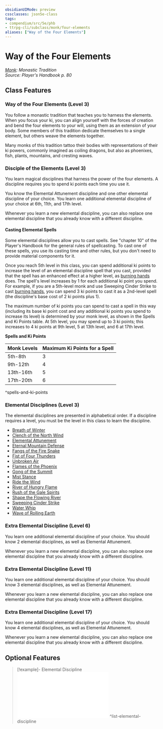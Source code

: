 ```yaml
---
obsidianUIMode: preview
cssclasses: json5e-class
tags:
- compendium/src/5e/phb
- ttrpg-cli/subclass/monk/four-elements
aliases: ["Way of the Four Elements"]
---
```

# Way of the Four Elements
*[Monk](monk.md): Monastic Tradition*  
*Source: Player's Handbook p. 80*  


## Class Features

### Way of the Four Elements (Level 3)

You follow a monastic tradition that teaches you to harness the elements. When you focus your ki, you can align yourself with the forces of creation and bend the four elements to your will, using them as an extension of your body. Some members of this tradition dedicate themselves to a single element, but others weave the elements together.

Many monks of this tradition tattoo their bodies with representations of their ki powers, commonly imagined as coiling dragons, but also as phoenixes, fish, plants, mountains, and cresting waves.

### Disciple of the Elements (Level 3)

You learn magical disciplines that harness the power of the four elements. A discipline requires you to spend ki points each time you use it.

You know the Elemental Attunement discipline and one other elemental discipline of your choice. You learn one additional elemental discipline of your choice at 6th, 11th, and 17th level.

Whenever you learn a new elemental discipline, you can also replace one elemental discipline that you already know with a different discipline.

#### Casting Elemental Spells

Some elemental disciplines allow you to cast spells. See "chapter 10" of the Player's Handbook for the general rules of spellcasting. To cast one of these spells, you use its casting time and other rules, but you don't need to provide material components for it.

Once you reach 5th level in this class, you can spend additional ki points to increase the level of an elemental discipline spell that you cast, provided that the spell has an enhanced effect at a higher level, as [burning hands](compendium/spells/burning-hands.md) does. The spell's level increases by 1 for each additional ki point you spend. For example, if you are a 5th-level monk and use Sweeping Cinder Strike to cast [burning hands](compendium/spells/burning-hands.md), you can spend 3 ki points to cast it as a 2nd-level spell (the discipline's base cost of 2 ki points plus 1).

The maximum number of ki points you can spend to cast a spell in this way (including its base ki point cost and any additional ki points you spend to increase its level) is determined by your monk level, as shown in the Spells and Ki Points table. At 5th level, you may spend up to 3 ki points; this increases to 4 ki points at 9th level, 5 at 13th level, and 6 at 17th level.

**Spells and Ki Points**

| Monk Levels | Maximum Ki Points for a Spell |
|-------------|-------------------------------|
| 5th-8th | 3 |
| 9th-12th | 4 |
| 13th-16th | 5 |
| 17th-20th | 6 |
^spells-and-ki-points

### Elemental Disciplines (Level 3)

The elemental disciplines are presented in alphabetical order. If a discipline requires a level, you must be the level in this class to learn the discipline.

- [Breath of Winter](compendium/optional-features/breath-of-winter.md)  
- [Clench of the North Wind](compendium/optional-features/clench-of-the-north-wind.md)  
- [Elemental Attunement](compendium/optional-features/elemental-attunement.md)  
- [Eternal Mountain Defense](compendium/optional-features/eternal-mountain-defense.md)  
- [Fangs of the Fire Snake](compendium/optional-features/fangs-of-the-fire-snake.md)  
- [Fist of Four Thunders](compendium/optional-features/fist-of-four-thunders.md)  
- [Unbroken Air](compendium/optional-features/unbroken-air.md)  
- [Flames of the Phoenix](compendium/optional-features/flames-of-the-phoenix.md)  
- [Gong of the Summit](compendium/optional-features/gong-of-the-summit.md)  
- [Mist Stance](compendium/optional-features/mist-stance.md)  
- [Ride the Wind](compendium/optional-features/ride-the-wind.md)  
- [River of Hungry Flame](compendium/optional-features/river-of-hungry-flame.md)  
- [Rush of the Gale Spirits](compendium/optional-features/rush-of-the-gale-spirits.md)  
- [Shape the Flowing River](compendium/optional-features/shape-the-flowing-river.md)  
- [Sweeping Cinder Strike](compendium/optional-features/sweeping-cinder-strike.md)  
- [Water Whip](compendium/optional-features/water-whip.md)  
- [Wave of Rolling Earth](compendium/optional-features/wave-of-rolling-earth.md)  

### Extra Elemental Discipline (Level 6)

You learn one additional elemental discipline of your choice. You should know 2 elemental disciplines, as well as Elemental Attunement.

Whenever you learn a new elemental discipline, you can also replace one elemental discipline that you already know with a different discipline.

### Extra Elemental Discipline (Level 11)

You learn one additional elemental discipline of your choice. You should know 3 elemental disciplines, as well as Elemental Attunement.

Whenever you learn a new elemental discipline, you can also replace one elemental discipline that you already know with a different discipline.

### Extra Elemental Discipline (Level 17)

You learn one additional elemental discipline of your choice. You should know 4 elemental disciplines, as well as Elemental Attunement.

Whenever you learn a new elemental discipline, you can also replace one elemental discipline that you already know with a different discipline.

## Optional Features

> [!example]- Elemental Discipline
> ![Elemental Discipline](compendium/optional-features/list-elemental-discipline.md#Elemental%20Discipline)
^list-elemental-discipline